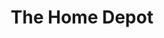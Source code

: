 ---
title: "The Home Depot"
url: /indianapolis/the-home-depot-east-southport-road/
shop: doityourself
---